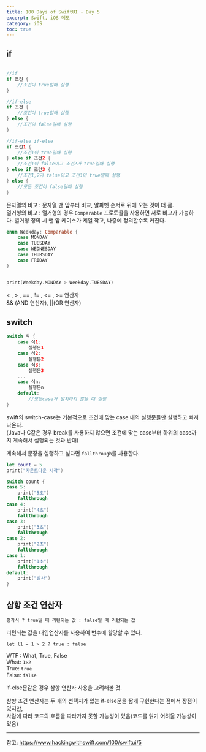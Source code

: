 ```yaml
---
title: 100 Days of SwiftUI - Day 5
excerpt: Swift, iOS 메모
category: iOS
toc: true
---
```


## if

~~~swift

//if
if 조건 {
    //조건이 true일때 실행
}

//if-else
if 조건 {
    //조건이 true일때 실행
} else {
    //조건이 false일때 실행
}

//if-else if-else
if 조건1 {
    //조건1이 true일때 실행
} else if 조건2 {
    //조건1이 false이고 조건2가 true일때 실행
} else if 조건3 {
    //조건1,2가 false이고 조건3이 true일때 실행
} else {
    //모든 조건이 false일때 실행
}

~~~

문자열의 비교 : 문자열 맨 앞부터 비교, 알파벳 순서로 뒤에 오는 것이 더 큼.  
열거형의 비교 : 열거형의 경우 `Comparable` 프로토콜을 사용하면 서로 비교가 가능하다. 열거형 정의 시 맨 앞 케이스가 제일 작고, 나중에 정의할수록 커진다.

~~~swift
enum Weekday: Comparable {
    case MONDAY
    case TUESDAY
    case WEDNESDAY
    case THURSDAY
    case FRIDAY
}


print(Weekday.MONDAY > Weekday.TUESDAY)
~~~

< , > , == , != , <= , >= 연산자  
&& (AND 연산자), ||(OR 연산자)

## switch

~~~swift
switch 식 {
    case 식1:
        실행문1
    case 식2:
        실행문2
    case 식3:
        실행문3
    ...
    case 식n:
        실행문n
    default:
        //모든case가 일치하지 않을 때 실행
}
~~~

swift의 switch-case는 기본적으로 조건에 맞는 case 내의 실행문들만 실행하고 빠져나온다.  
(Java나 C같은 경우 break를 사용하지 않으면 조건에 맞는 case부터 하위의 case까지 계속해서 실행되는 것과 반대)

계속해서 문장을 실행하고 싶다면 `fallthrough`를 사용한다.

~~~swift
let count = 5
print("카운트다운 시작")

switch count {
case 5:
    print("5초")
    fallthrough
case 4:
    print("4초")
    fallthrough
case 3:
    print("3초")
    fallthrough
case 2:
    print("2초")
    fallthrough
case 1:
    print("1초")
    fallthrough
default:
    print("발사")
}
~~~

## 삼항 조건 연산자

`평가식 ? true일 때 리턴되는 값 : false일 때 리턴되는 값`

리턴되는 값을 대입연산자를 사용하여 변수에 할당할 수 있다.  

`let l1 = 1 > 2 ? true : false`

WTF : What, True, False  
What: `1>2`  
True: `true`  
False: `false`  

if-else문같은 경우 삼항 연산자 사용을 고려해볼 것.  

삼항 조건 연산자는 두 개의 선택지가 있는 if-else문을 짧게 구현한다는 점에서 장점이 있지만,  
사람에 따라 코드의 흐름을 따라가지 못할 가능성이 있음(코드를 읽기 어려울 가능성이 있음)  

---
참고:
https://www.hackingwithswift.com/100/swiftui/5
